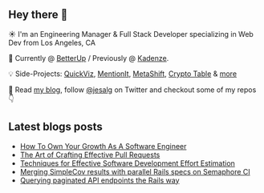 ## Hey there 👋
:sunny: I'm an Engineering Manager & Full Stack Developer specializing in Web Dev from Los Angeles, CA

:office: Currently @ [BetterUp](https://github.com/BetterUp) / Previously @ [Kadenze](https://github.com/Kadenze).

:bulb: Side-Projects: [QuickViz](http://quickviz.app), [MentionIt](http://mentionit.app), [MetaShift](http://metashift.io), [Crypto Table](http://jes.al/crypto-table/) & [more](https://jes.al/projects)

:eyes: Read [my blog](https://jes.al/), follow [@jesalg](https://twitter.com/jesalg) on Twitter and checkout some of my repos :point_down: 

## Latest blogs posts
<!-- BLOG-POST-LIST:START -->
- [How To Own Your Growth As A Software Engineer](https://dev.to/jesalg/how-to-own-your-growth-as-a-software-engineer-4473)
- [The Art of Crafting Effective Pull Requests](https://dev.to/jesalg/the-art-of-crafting-effective-pull-requests-23fg)
- [Techniques for Effective Software Development Effort Estimation](https://dev.to/jesalg/techniques-for-effective-software-development-effort-estimation-1k71)
- [Merging SimpleCov results with parallel Rails specs on Semaphore CI](https://dev.to/jesalg/merging-simplecov-results-with-parallel-rails-specs-on-semaphore-ci-8f6)
- [Querying paginated API endpoints the Rails way](https://dev.to/jesalg/querying-paginated-api-endpoints-the-rails-way-56o1)
<!-- BLOG-POST-LIST:END -->
